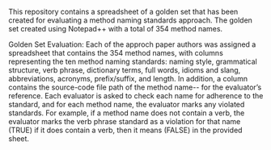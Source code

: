 This repository contains a spreadsheet of a golden set that has been created for evaluating a method naming standards approach.
The golden set created using Notepad++ with a total of 354 method names.

Golden Set Evaluation: Each of the approch paper authors was assigned a spreadsheet that contains the 354 method names, with columns representing the ten method naming standards: naming style, grammatical structure, verb phrase, dictionary terms, full words, idioms and slang, abbreviations, acronyms, prefix/suffix, and length.  In addition, a column contains the source-code file path of the method name-- for the evaluator’s reference. Each evaluator is asked to check each name for adherence to the standard, and for each method name, the evaluator marks any violated standards. For example, if a method name does not contain a verb, the evaluator marks the verb phrase standard as a violation for that name (TRUE) if it does contain a verb, then it means (FALSE) in the provided sheet. 
